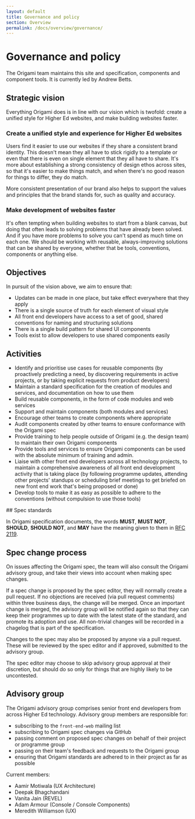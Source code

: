 ```yaml
---
layout: default
title: Governance and policy
section: Overview
permalink: /docs/overview/governance/
---
```


# Governance and policy

The Origami team maintains this site and specification, components and component tools.  It is currently led by Andrew Betts.

## Strategic vision

Everything Origami does is in line with our vision which is twofold: create a unified style for Higher Ed websites, and make building websites faster.

### Create a unified style and experience for Higher Ed websites

Users find it easier to use our websites if they share a consistent brand identity.  This doesn't mean they all have to stick rigidly to a template or even that there is even on single element that they all have to share.  It's more about establishing a strong consistency of design ethos across sites, so that it's easier to make things match, and when there's no good reason for things to differ, they do match.

More consistent presentation of our brand also helps to support the values and principles that the brand stands for, such as quality and accuracy.

### Make development of websites faster

It's often tempting when building websites to start from a blank canvas, but doing that often leads to solving problems that have already been solved.  And if you have more problems to solve you can't spend as much time on each one.  We should be working with reusable, always-improving solutions that can be shared by everyone, whether that be tools, conventions, components or anything else.

## Objectives

In pursuit of the vision above, we aim to ensure that:

* Updates can be made in one place, but take effect everywhere that they apply
* There is a single source of truth for each element of visual style
* All front end developers have access to a set of good, shared conventions for naming and structuring solutions
* There is a single build pattern for shared UI components
* Tools exist to allow developers to use shared components easily


## Activities

* Identify and prioritise use cases for reusable components (by proactively predicting a need, by discovering requirements in active projects, or by taking explicit requests from product developers)
* Maintain a standard specification for the creation of modules and services, and documentation on how to use them
* Build reusable components, in the form of code modules and web services
* Support and maintain components (both modules and services)
* Encourage other teams to create components where appropriate
* Audit components created by other teams to ensure conformance with the Origami spec
* Provide training to help people outside of Origami (e.g. the design team) to maintain their own Origami components
* Provide tools and services to ensure Origami components can be used with the absolute minimum of training and admin.
* Liaise with other front end developers across all technology projects, to maintain a comprehensive awareness of all front end development activity that is taking place (by following programme updates, attending other projects' standups or scheduling brief meetings to get briefed on new front end work that's being proposed or done)
* Develop tools to make it as easy as possible to adhere to the conventions (without compulsion to use those tools)


## Spec standards

In Origami specification documents, the words **MUST**, **MUST NOT**, **SHOULD**, **SHOULD NOT**, and **MAY** have the meaning given to them in [RFC 2119](http://www.ietf.org/rfc/rfc2119.txt).

## Spec change process

On issues affecting the Origami spec, the team will also consult the Origami advisory group, and take their views into account when making spec changes.

If a spec change is proposed by the spec editor, they will normally create a pull request.  If no objections are received (via pull request comments) within three business days, the change will be merged.  Once an important change is merged, the advisory group will be notified again so that they can keep their programmes up to date with the latest state of the standard, and promote its adoption and use.  All non-trivial changes will be recorded in a chagelog that is part of the specification.

Changes to the spec may also be proposed by anyone via a pull request.  These will be reviewed by the spec editor and if approved, submitted to the advisory group.

The spec editor may choose to skip advisory group approval at their discretion, but should do so only for things that are highly likely to be uncontested.

## Advisory group

The Origami advisory group comprises senior front end developers from across Higher Ed technology.  Advisory group members are responsible for:

* subscribing to the `front-end-web` mailing list
* subscribing to Origami spec changes via GitHub
* passing comment on proposed spec changes on behalf of their project or programme group
* passing on their team's feedback and requests to the Origami group
* ensuring that Origami standards are adhered to in their project as far as possible

Current members:

* Aamir Motiwala (UX Architecture)
* Deepak Bhagchandani
* Vanita Jain (REVEL)
* Adam Armour (Console / Console Components)
* Meredith Williamson (UX)
